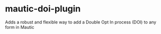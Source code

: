 # mautic-doi-plugin
Adds a robust and flexible way to add a Double Opt In process (DOI) to any form in Mautic
